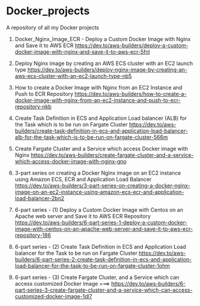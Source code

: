 # Docker_projects

A repository of all my Docker projects

1. Docker_Nginx_Image_ECR - Deploy a Custom Docker Image with Nginx and Save it to AWS ECR https://dev.to/aws-builders/deploy-a-custom-docker-image-with-nginx-and-save-it-to-aws-ecr-5fnl

2. Deploy Nginx image by creating an AWS ECS cluster with an EC2 launch type https://dev.to/aws-builders/deploy-nginx-image-by-creating-an-aws-ecs-cluster-with-an-ec2-launch-type-nb5

3. How to create a Docker Image with Nginx from an EC2 Instance and Push to ECR Repository https://dev.to/aws-builders/how-to-create-a-docker-image-with-nginx-from-an-ec2-instance-and-push-to-ecr-repository-nkb

4. Create Task Definition in ECS and Application Load balancer (ALB) for the Task which is to be run on Fargate Cluster https://dev.to/aws-builders/create-task-definition-in-ecs-and-application-load-balancer-alb-for-the-task-which-is-to-be-run-on-fargate-cluster-566m

5. Create Fargate Cluster and a Service which access Docker image with Nginx https://dev.to/aws-builders/create-fargate-cluster-and-a-service-which-access-docker-image-with-nginx-gno

6. 3-part series on creating a Docker Nginx image on an EC2 instance using Amazon ECS, ECR and Application Load Balancer https://dev.to/aws-builders/3-part-series-on-creating-a-docker-nginx-image-on-an-ec2-instance-using-amazon-ecs-ecr-and-application-load-balancer-2bn2

7. 6-part series - (1) Deploy a Custom Docker Image with Centos on an Apache web server and Save it to AWS ECR Repository https://dev.to/aws-builders/6-part-series-1-deploy-a-custom-docker-image-with-centos-on-an-apache-web-server-and-save-it-to-aws-ecr-repository-186

8. 6-part series - (2) Create Task Definition in ECS and Application Load balancer for the Task to be run on Fargate Cluster https://dev.to/aws-builders/6-part-series-2-create-task-definition-in-ecs-and-application-load-balancer-for-the-task-to-be-run-on-fargate-cluster-1ohm

9. 6-part series - (3) Create Fargate Cluster, and a Service which can access customized Docker image ===> https://dev.to/aws-builders/6-part-series-3-create-fargate-cluster-and-a-service-which-can-access-customized-docker-image-1dl7


